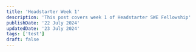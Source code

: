 ```yaml
---
title: 'Headstarter Week 1'
description: 'This post covers week 1 of Headstarter SWE Fellowship'
publishDate: '22 July 2024'
updatedDate: '23 July 2024'
tags: ['test']
draft: false
---
```

